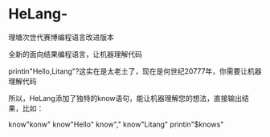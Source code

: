 # HeLang-
理塘次世代赛博编程语言改进版本

全新的面向结果编程语言，让机器理解代码

printin"Hello,Litang"?这实在是太老土了，现在是何世纪20777年，你需要让机器理解代码

所以，HeLang添加了独特的know语句，能让机器理解您的想法，直接输出结果，比如：

know"konw"
know"Hello"
know","
know"Litang"
printin"$knows"



